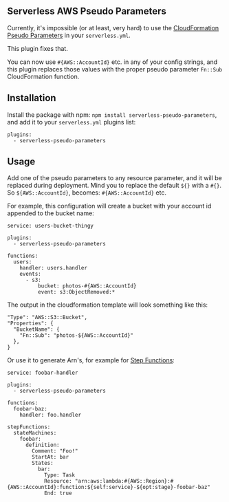 Serverless AWS Pseudo Parameters
--------------------------------

Currently, it's impossible (or at least, very hard) to use the [CloudFormation Pseudo Parameters](http://docs.aws.amazon.com/AWSCloudFormation/latest/UserGuide/pseudo-parameter-reference.html) in your `serverless.yml`.

This plugin fixes that.

You can now use `#{AWS::AccountId}` etc. in any of your config strings, and this plugin replaces those values with the proper pseudo parameter `Fn::Sub` CloudFormation function.

Installation
-----
Install the package with npm: `npm install serverless-pseudo-parameters`, and add it to your `serverless.yml` plugins list:

```
plugins:
  - serverless-pseudo-parameters
```

Usage
-----
Add one of the pseudo parameters to any resource parameter, and it will be replaced during deployment. Mind you to replace the default `${}` with a `#{}`. So `${AWS::AccountId}`, becomes: `#{AWS::AccountId}` etc.

For example, this configuration will create a bucket with your account id appended to the bucket name:

```
service: users-bucket-thingy

plugins:
  - serverless-pseudo-parameters

functions:
  users:
    handler: users.handler
    events:
      - s3:
          bucket: photos-#{AWS::AccountId}
          event: s3:ObjectRemoved:*
```

The output in the cloudformation template will look something like this:

```
"Type": "AWS::S3::Bucket",
"Properties": {
  "BucketName": {
    "Fn::Sub": "photos-${AWS::AccountId}"
  },
}
```

Or use it to generate Arn's, for example for [Step Functions](https://www.npmjs.com/package/serverless-step-functions):

```
service: foobar-handler

plugins:
  - serverless-pseudo-parameters

functions:
  foobar-baz:
    handler: foo.handler

stepFunctions:
  stateMachines:
    foobar:
      definition:
        Comment: "Foo!"
        StartAt: bar
        States:
          bar:
            Type: Task
            Resource: "arn:aws:lambda:#{AWS::Region}:#{AWS::AccountId}:function:${self:service}-${opt:stage}-foobar-baz"
            End: true
```

